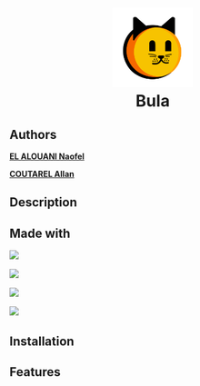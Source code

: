 <h1 align="center" >
<img width="140" src="./frontend/src/assets/bula.svg">
<br>Bula
</h1>

## Authors
**[EL ALOUANI Naofel](https://github.com/Naofel-eal)**

**[COUTAREL Allan](https://github.com/a-coutarel)**

## Description

## Made with

![](http://ForTheBadge.com/images/badges/made-with-python.svg)

![](https://img.shields.io/badge/Angular-DD0031?style=for-the-badge&logo=angular&logoColor=white)

![](https://img.shields.io/badge/Flask-000000?style=for-the-badge&logo=flask&logoColor=white)

![](https://img.shields.io/badge/redis-%23DD0031.svg?&style=for-the-badge&logo=redis&logoColor=white)

## Installation

## Features
